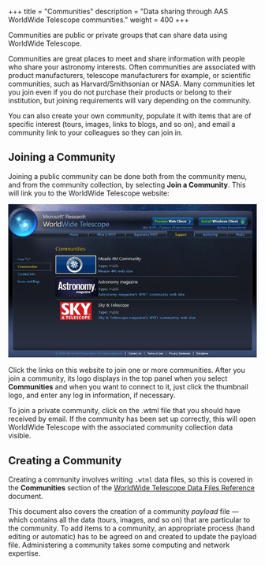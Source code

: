 +++
title = "Communities"
description = "Data sharing through AAS WorldWide Telescope communities."
weight = 400
+++

Communities are public or private groups that can share data using WorldWide
Telescope.

Communities are great places to meet and share information with people who
share your astronomy interests. Often communities are associated with product
manufacturers, telescope manufacturers for example, or scientific communities,
such as Harvard/Smithsonian or NASA. Many communities let you join even if you
do not purchase their products or belong to their institution, but joining
requirements will vary depending on the community.

You can also create your own community, populate it with items that are of
specific interest (tours, images, links to blogs, and so on), and email a
community link to your colleagues so they can join in.


## Joining a Community

Joining a public community can be done both from the community menu, and from
the community collection, by selecting **Join a Community**. This will link
you to the WorldWide Telescope website:

![](CommunityWebPage.jpg)

Click the links on this website to join one or more communities. After you
join a community, its logo displays in the top panel when you select
**Communities** and when you want to connect to it, just click the thumbnail
logo, and enter any log in information, if necessary.

To join a private community, click on the .wtml file that you should have
received by email. If the community has been set up correctly, this will open
WorldWide Telescope with the associated community collection data visible.


## Creating a Community

Creating a community involves writing `.wtml` data files, so this is covered in
the **Communities** section of the
[WorldWide Telescope Data Files Reference](http://www.worldwidetelescope.org/docs/WorldWideTelescopeDataFilesReference.html)
document.

This document also covers the creation of a community _payload_ file — which
contains all the data (tours, images, and so on) that are particular to the
community. To add items to a community, an appropriate process (hand editing
or automatic) has to be agreed on and created to update the payload file.
Administering a community takes some computing and network expertise.
